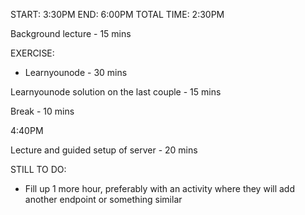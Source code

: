 START: 3:30PM
END: 6:00PM
TOTAL TIME: 2:30PM

Background lecture - 15 mins

EXERCISE:
- Learnyounode - 30 mins

Learnyounode solution on the last couple - 15 mins

Break - 10 mins

4:40PM

Lecture and guided setup of server - 20 mins

STILL TO DO:
- Fill up 1 more hour, preferably with an activity where they will add another endpoint or something similar
